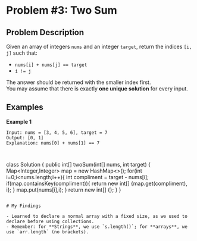 # Problem #3: Two Sum

## Problem Description

Given an array of integers `nums` and an integer `target`, return the indices `[i, j]` such that:

- `nums[i] + nums[j] == target`  
- `i != j`  

The answer should be returned with the smaller index first.  
You may assume that there is exactly **one unique solution** for every input.

## Examples

**Example 1**  
```text
Input: nums = [3, 4, 5, 6], target = 7
Output: [0, 1]
Explanation: nums[0] + nums[1] == 7



```
class Solution {
    public int[] twoSum(int[] nums, int target) {
        Map<Integer,Integer> map = new HashMap<>();
        for(int i=0;i<nums.length;i++){
            int compliment = target - nums[i];
            if(map.containsKey(compliment)){
                return new int[] {map.get(compliment), i};
            }
            map.put(nums[i],i);
        }
        return new int[] {};
    }
}
```

# My Findings

- Learned to declare a normal array with a fixed size, as we used to declare before using collections.
- Remember: for **Strings**, we use `s.length()`; for **arrays**, we use `arr.length` (no brackets).

